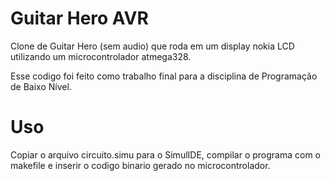 # Guitar Hero AVR
Clone de Guitar Hero (sem audio) que roda em um display nokia LCD utilizando um microcontrolador atmega328.

Esse codigo foi feito como trabalho final para a disciplina de Programação de Baixo Nível.

# Uso
Copiar o arquivo circuito.simu para o SimulIDE, compilar o programa com o makefile e inserir o codigo binario gerado no microcontrolador.

